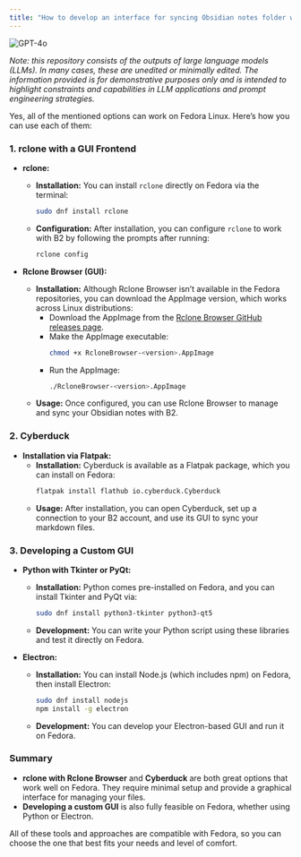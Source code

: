 ```yaml
---
title: "How to develop an interface for syncing Obsidian notes folder with B2"
---
```

![GPT-4o](https://img.shields.io/badge/GPT--4o-3333FF?style=for-the-badge&logo=openai&logoColor=white)



*Note: this repository consists of the outputs of large language models (LLMs). In many cases, these are unedited or minimally edited. The information provided is for demonstrative purposes only and is intended to highlight constraints and capabilities in LLM applications and prompt engineering strategies.*


Yes, all of the mentioned options can work on Fedora Linux. Here’s how you can use each of them:

### 1. **rclone with a GUI Frontend**
   - **rclone:**
     - **Installation:** You can install `rclone` directly on Fedora via the terminal:
       ```bash
       sudo dnf install rclone
       ```
     - **Configuration:** After installation, you can configure `rclone` to work with B2 by following the prompts after running:
       ```bash
       rclone config
       ```

   - **Rclone Browser (GUI):**
     - **Installation:** Although Rclone Browser isn’t available in the Fedora repositories, you can download the AppImage version, which works across Linux distributions:
       - Download the AppImage from the [Rclone Browser GitHub releases page](https://github.com/mmozeiko/RcloneBrowser/releases).
       - Make the AppImage executable:
         ```bash
         chmod +x RcloneBrowser-<version>.AppImage
         ```
       - Run the AppImage:
         ```bash
         ./RcloneBrowser-<version>.AppImage
         ```
     - **Usage:** Once configured, you can use Rclone Browser to manage and sync your Obsidian notes with B2.

### 2. **Cyberduck**
   - **Installation via Flatpak:**
     - **Installation:** Cyberduck is available as a Flatpak package, which you can install on Fedora:
       ```bash
       flatpak install flathub io.cyberduck.Cyberduck
       ```
     - **Usage:** After installation, you can open Cyberduck, set up a connection to your B2 account, and use its GUI to sync your markdown files.

### 3. **Developing a Custom GUI**
   - **Python with Tkinter or PyQt:**
     - **Installation:** Python comes pre-installed on Fedora, and you can install Tkinter and PyQt via:
       ```bash
       sudo dnf install python3-tkinter python3-qt5
       ```
     - **Development:** You can write your Python script using these libraries and test it directly on Fedora.

   - **Electron:**
     - **Installation:** You can install Node.js (which includes npm) on Fedora, then install Electron:
       ```bash
       sudo dnf install nodejs
       npm install -g electron
       ```
     - **Development:** You can develop your Electron-based GUI and run it on Fedora.

### Summary
- **rclone with Rclone Browser** and **Cyberduck** are both great options that work well on Fedora. They require minimal setup and provide a graphical interface for managing your files.
- **Developing a custom GUI** is also fully feasible on Fedora, whether using Python or Electron.

All of these tools and approaches are compatible with Fedora, so you can choose the one that best fits your needs and level of comfort.